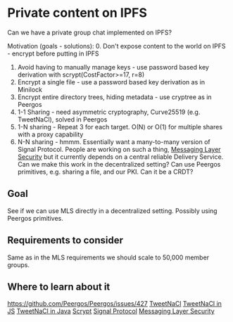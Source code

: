 # Private content on IPFS
Can we have a private group chat implemented on IPFS?

Motivation (goals - solutions):
0. Don't expose content to the world on IPFS - encrypt before putting in IPFS
1. Avoid having to manually manage keys - use password based key derivation with scrypt(CostFactor>=17, r=8)
2. Encrypt a single file - use a password based key derivation as in Minilock
3. Encrypt entire directory trees, hiding metadata - use cryptree as in Peergos
4. 1-1 Sharing - need asymmetric cryptography, Curve25519 (e.g. TweetNaCl), solved in Peergos
5. 1-N sharing - Repeat 3 for each target. O(N) or O(1) for multiple shares with a proxy capability
6. N-N sharing - hmmm. Essentially want a many-to-many version of Signal Protocol. People are working on such a thing, [Messaging Layer Security](https://github.com/mlswg/mls-architecture/blob/master/draft-ietf-mls-architecture.md) but it currently depends on a central reliable Delivery Service. Can we make this work in the decentralized setting? Can use Peergos primitives, e.g. sharing a file, and our PKI. Can it be a CRDT?

## Goal

See if we can use MLS directly in a decentralized setting. Possibly using Peergos primitives. 

## Requirements to consider

Same as in the MLS requirements we should scale to 50,000 member groups.

## Where to learn about it
https://github.com/Peergos/Peergos/issues/427
[TweetNaCl](https://tweetnacl.cr.yp.to/)
[TweetNaCl in JS](https://github.com/dchest/tweetnacl-js)
[TweetNaCl in Java](https://github.com/ianopolous/tweetnacl-java)
[Scrypt](https://en.wikipedia.org/wiki/Scrypt)
[Signal Protocol](https://en.wikipedia.org/wiki/Signal_Protocol)
[Messaging Layer Security](https://github.com/mlswg/mls-architecture/blob/master/draft-ietf-mls-architecture.md)
